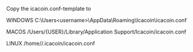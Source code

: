 Copy the icacoin.conf-template to

WINDOWS
C:\Users\<username>\AppData\Roaming\Icacoin\icacoin.conf   

MACOS
/Users/{USER}/Library/Application Support/Icacoin/icacoin.conf

LINUX
/home/<username>/.icacoin/icacoin.conf         

